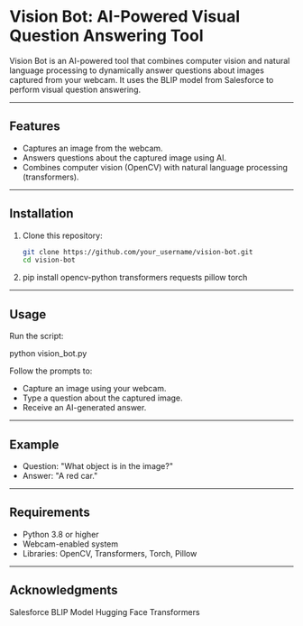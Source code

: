 # Vision Bot: AI-Powered Visual Question Answering Tool

Vision Bot is an AI-powered tool that combines computer vision and natural language processing to dynamically answer questions about images captured from your webcam. It uses the BLIP model from Salesforce to perform visual question answering.

---

## Features
- Captures an image from the webcam.
- Answers questions about the captured image using AI.
- Combines computer vision (OpenCV) with natural language processing (transformers).

---

## Installation

1. Clone this repository:
   ```bash
   git clone https://github.com/your_username/vision-bot.git
   cd vision-bot

2. pip install opencv-python transformers requests pillow torch
   
---

## Usage

Run the script:

python vision_bot.py

Follow the prompts to:
- Capture an image using your webcam.
- Type a question about the captured image.
- Receive an AI-generated answer.
  
---

## Example

- Question: "What object is in the image?"
- Answer: "A red car."

---

## Requirements
- Python 3.8 or higher
- Webcam-enabled system
- Libraries: OpenCV, Transformers, Torch, Pillow

---

## Acknowledgments
Salesforce BLIP Model
Hugging Face Transformers

